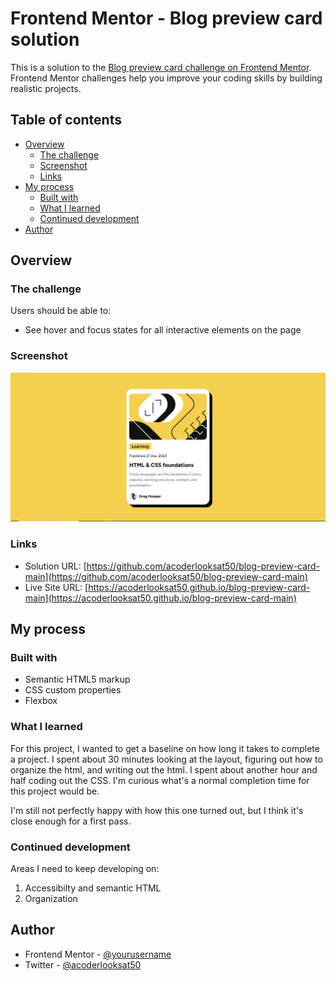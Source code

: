 # Frontend Mentor - Blog preview card solution

This is a solution to the [Blog preview card challenge on Frontend Mentor](https://www.frontendmentor.io/challenges/blog-preview-card-ckPaj01IcS). Frontend Mentor challenges help you improve your coding skills by building realistic projects. 

## Table of contents

- [Overview](#overview)
  - [The challenge](#the-challenge)
  - [Screenshot](#screenshot)
  - [Links](#links)
- [My process](#my-process)
  - [Built with](#built-with)
  - [What I learned](#what-i-learned)
  - [Continued development](#continued-development)
- [Author](#author)

## Overview

### The challenge

Users should be able to:

- See hover and focus states for all interactive elements on the page

### Screenshot

![](/blog_card.JPG)

### Links

- Solution URL: [https://github.com/acoderlooksat50/blog-preview-card-main](https://github.com/acoderlooksat50/blog-preview-card-main)
- Live Site URL: [https://acoderlooksat50.github.io/blog-preview-card-main](https://acoderlooksat50.github.io/blog-preview-card-main)

## My process

### Built with

- Semantic HTML5 markup
- CSS custom properties
- Flexbox

### What I learned

For this project, I wanted to get a baseline on how long it takes to complete a project.  I spent about 30 minutes looking at the layout, figuring out how to organize the html, and writing out the html.  I spent about another hour and half coding out the CSS. I'm curious what's a normal completion time for this project would be.

I'm still not perfectly happy with how this one turned out, but I think it's close enough for a first pass.  

### Continued development

Areas I need to keep developing on:
1. Accessibilty and semantic HTML
2. Organization


## Author

- Frontend Mentor - [@yourusername](https://www.frontendmentor.io/profile/acoderlooksat50)
- Twitter - [@acoderlooksat50](https://www.x.com/acoderlooksat50)

